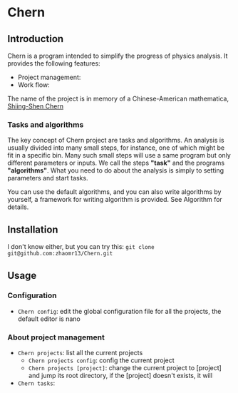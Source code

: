 # Chern

## Introduction
Chern is a program intended to simplify the progress of physics analysis.
It provides the following features:
+ Project management:
+ Work flow:

The name of the project is in memory of a Chinese-American mathematica, [Shiing-Shen Chern](documents/SSChern.md)

### Tasks and algorithms
The key concept of Chern project are tasks and algorithms.
An analysis is usually divided into many small steps, for instance, one of which might be fit in a specific bin. Many such small steps will use a same program but only different parameters or inputs. We call the steps **"task"** and the programs **"algorithms"**. What you need to do about the analysis is simply to setting parameters and start tasks.

You can use the default algorithms, and you can also write algorithms by yourself, a framework for writing algorithm is provided. See Algorithm for details.

## Installation
I don't know either, but you can try this: `git clone git@github.com:zhaomr13/Chern.git`

## Usage

### Configuration
+ `Chern config`: edit the global configuration file for all the projects, the default editor is nano 

### About project management
+ `Chern projects`: list all the current projects
    * `Chern projects config`: config the current project
    * `Chern projects [project]`: change the current project to [project] and jump its root directory, if the [project] doesn't exists, it will 
+ `Chern tasks`:


